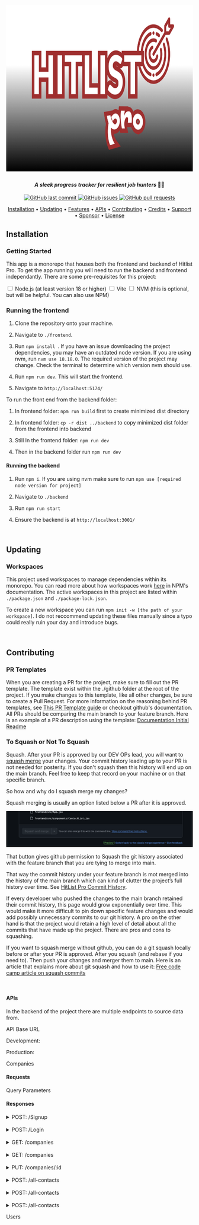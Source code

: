<h1 align="center">
  <br>
  <a href="#"><img style="height: 450px; width: 1175px;" src="./assets/temp.png" alt="HitList Pro by ResilientLabs"></a>
</h1>

<h4 align="center"><i>A sleek progress tracker for resilient job hunters </i>🏋🏽</h4>

<p align="center">
    <a href="https://github.com/Resilient-Labs/Sprint3-HitlistCohort/commits/master">
    <img src="https://img.shields.io/github/last-commit/Resilient-Labs/Sprint3-HitlistCohort.svg?style=flat-square&logo=github&logoColor=white"
         alt="GitHub last commit">
    <a href="https://github.com/Resilient-Labs/Sprint3-HitlistCohort/issues">
    <img src="https://img.shields.io/github/issues-raw/Resilient-Labs/Sprint3-HitlistCohort.svg?style=flat-square&logo=github&logoColor=white"
         alt="GitHub issues">
    <a href="https://github.com/Resilient-Labs/Sprint3-HitlistCohort/pulls">
    <img src="https://img.shields.io/github/issues-pr-raw/Resilient-Labs/Sprint3-HitlistCohort.svg?style=flat-square&logo=github&logoColor=white"
         alt="GitHub pull requests">
</p>
      
<p align="center">
  <a href="#installation">Installation</a> •
  <a href="#updating">Updating</a> •
  <a href="#features">Features</a> •
  <a href="#APIs">APIs</a> •
  <a href="#contributing">Contributing</a> •
  <a href="#credits">Credits</a> •
  <a href="#support">Support</a> •
  <a href="#sponsor">Sponsor</a> •
  <a href="#license">License</a>
</p>

<h2 id="installation">Installation</h2>

<h3>Getting Started</h3>

This app is a monorepo that houses both the frontend and backend of Hitlist Pro. To get the app running you will need to run the backend and frontend independantly. There are some pre-requisites for this project: 

<label class="container">
  <input type="checkbox">
  Node.js (at least version 18 or higher)
  <span class="checkmark"></span>
</label>

<label class="container">
  <input type="checkbox">
  Vite
  <span class="checkmark"></span>
</label>

<label class="container">
  <input type="checkbox">
  NVM (this is optional, but will be helpful. You can also use NPM)
  <span class="checkmark"></span>
</label>

<h3> Running the frontend </h3>

1. Clone the repository onto your machine. 

2. Navigate to ``` ./frontend ```.

3. Run ```npm install ```. If you have an issue downloading the project dependencies, you may have an outdated node version.  If you are using nvm, run ``` nvm use 18.18.0 ```. The required version of the project may change. Check the terminal to determine which version nvm should use. 

4. Run ``` npm run dev ```. This will start the frontend. 

5. Navigate to ``` http://localhost:5174/ ```


To run the front end from the backend folder: 

1. In frontend folder: ```npm run build``` first to create minimized dist directory

2. In frontend folder: ```cp -r dist ../backend``` to copy minimized dist folder from the frontend into backend

3. Still In the frontend folder: ```npm run dev```

4. Then in the backend folder run ```npm run dev```


<h4> Running the backend </h4>

1. Run ```npm i```. If you are using nvm make sure to run ```npm use [required  node version for project]```

2. Navigate to ```./backend```

3. Run ```npm run start```

4. Ensure the backend is at ```http://localhost:3001/```

<br/>

<h2 id="updating">Updating</h2>

<h3>Workspaces</h3>

This project used workspaces to manage dependencies within its monorepo.  You can read more about how workspaces work <a href="https://docs.npmjs.com/cli/v7/using-npm/workspaces?v=true">here</a> in NPM's documentation. The active workspaces in this project are listed within  ```./package.json``` and ```./package-lock.json```. 

To create a new workspace you can run ```npm init -w [the path of your workspace]```. I do not reccommend updating these files manually since a typo could really ruin your day and introduce bugs. 

<br/>

<h2 id="contributing">Contributing</h2>

<h3>PR Templates</h3>

When you are creating a PR for the project, make sure to fill out the PR template. The template exist within the ./github folder at the root of the project. If you make changes to this template, like all other changes, be sure to create a Pull Request. For more information on the reasoning behind PR templates, see <a href="https://github.com/pieterherman-dev/PR-Template-Guide/blob/main/README.md">This PR Template guide</a> or checkout github's documentation. All PRs should be comparing the main branch to your feature branch. Here is an example of a PR description using the template: <a href="https://github.com/Resilient-Labs/Sprint3-HitlistCohort/pull/31">Documentation Initial Readme</a>

<h3>To Squash or Not To Squash</h3>

Squash. After your PR is approved by our DEV OPs lead, you will want to <u>squash merge</u> your changes. Your commit history leading up to your PR is not needed for posterity. If you don't squash then this history will end up on the main branch. Feel free to keep that record on your machine or on that specific branch.

So how and why do I squash merge my changes? 

Squash merging is usually an option listed below a PR after it is approved.

![Squash Merge Button](image.png)

That button gives github permission to Squash the git history associated with the feature branch that you are tying to merge into main.

That way the commit history under your feature branch is mot merged into the history of the main branch which can kind of clutter the project’s full history over time. See [HitList Pro Commit History]('https://github.com/Resilient-Labs/Sprint3-HitlistCohort/commits/main/'). 

If every developer who pushed the changes to the main branch retained their commit history, this page would grow exponentially over time. This would make it more difficult to pin down specific feature changes and would add possibly unnecessary commits to our git history. A pro on the other hand is that the project would retain a high level of detail about all the commits that have made up the project. There are pros and cons to squashing. 

If you want to squash merge without github, you can do a git squash locally before or after your PR is approved. After you squash (and rebase if you need to). Then push your changes and merger them to main.
Here is an article that explains more about git squash and how to use it: [Free code camp article on squash commits]('https://www.freecodecamp.org/news/git-squash-commits/')


<br/>

<h4>APIs</h4>

In the backend of the project there are multiple endpoints to source data from. 

<p>API Base URL</p>

<p>Development:</p>
<p>Production:</p>

<bold>Companies</bold>


<h4>Requests</h4>

Query Parameters
``` ```

<h4>Responses</h4>

<details>
<summary><bold>POST: /Signup</bold></summary>
</br>
<div style='border-radius: 8px; background-color: grey; padding:8px;'>

| Status | Response |
|--------|----------|
|        |          |
| <div style="padding: 8px; color: white; background-color: green; border-radius: 6px; width: 40px; text-align: center;"><strong>201</strong></div> | <code style="background-color: rgba(45, 45, 45, 0.69); color: #ffffff; padding: 18px 16px; border-radius: 4px; font-family: monospace; white-space: pre;">{ user, message: 'User registered successfully', token }</code>|
| <div style="padding: 8px; color: white; background-color: orange; border-radius: 6px; width: 40px; text-align: center;"><strong>400</strong></div> | <code style="background-color: rgba(45, 45, 45, 0.69); color: #ffffff; padding: 16px 16px; border-radius: 4px; font-family: monospace; white-space: pre;">{ message: 'Email already in use' }</code>|
| <div style="padding: 8px; color: white; background-color: red; border-radius: 6px; width: 40px; text-align: center;"><strong>500</strong></div> | <code style="background-color: rgba(45, 45, 45, 0.69); color: #ffffff; padding: 18px 16px; border-radius: 4px; font-family: monospace; white-space: pre;">{ message: 'Server error', error: error.message }</code>|

</div>

</details>

</br>

<details>
<summary><bold>POST: /Login</bold></summary>
</br>
<div style='border-radius: 8px; background-color: grey; padding:8px;'>

| Status | Response |
|--------|----------|
|        |          |
| <div style="padding: 8px; color: white; background-color: green; border-radius: 6px; width: 40px; text-align: center;"><strong>201</strong></div> | <code style="background-color: rgba(45, 45, 45, 0.69); color: #ffffff; padding: 18px 16px; border-radius: 4px; font-family: monospace; white-space: pre;">{message: 'Login successful', token, user }</code>|
| <div style="padding: 8px; color: white; background-color: orange; border-radius: 6px; width: 40px; text-align: center;"><strong>400</strong></div> | <code style="background-color: rgba(45, 45, 45, 0.69); color: #ffffff; padding: 16px 16px; border-radius: 4px; font-family: monospace; white-space: pre;">{ message: 'Invalid email or password' }</code>|
| <div style="padding: 8px; color: white; background-color: red; border-radius: 6px; width: 40px; text-align: center;"><strong>500</strong></div> | <code style="background-color: rgba(45, 45, 45, 0.69); color: #ffffff; padding: 18px 16px; border-radius: 4px; font-family: monospace; white-space: pre;">{ message: 'Server error', error: error.message }</code>|
</details>
</div>

</br>

<details>
<summary><bold>GET: /companies</bold></summary>
</br>

<div style='border-radius: 8px; background-color: grey; padding:8px;'>

| Status | Response |
|--------|----------|
|        |          |
| <div style="padding: 8px; color: white; background-color: green; border-radius: 6px; width: 40px; text-align: center;"><strong>201</strong></div> | <code style="background-color: rgba(45, 45, 45, 0.69); color: #ffffff; padding: 18px 16px; border-radius: 4px; font-family: monospace; white-space: pre;">{name: String,status: String, applicationUrl: String, notes: String, pointOfContacts: [String]}</code>|
| <div style="padding: 8px; color: white; background-color: orange; border-radius: 6px; width: 40px; text-align: center;"><strong>400</strong></div> | <code style="background-color: rgba(45, 45, 45, 0.69); color: #ffffff; padding: 16px 16px; border-radius: 4px; font-family: monospace; white-space: pre;">{ error: "Internal Server Error" }</code>|
| <div style="padding: 8px; color: white; background-color: red; border-radius: 6px; width: 40px; text-align: center;"><strong>500</strong></div> | <code style="background-color: rgba(45, 45, 45, 0.69); color: #ffffff; padding: 18px 16px; border-radius: 4px; font-family: monospace; white-space: pre;">{ error: "Internal Server Error" }</code>|
</div>
</details>

</br>

<details>
<summary><bold>GET: /companies</bold></summary>
</br>

<div style='border-radius: 8px; background-color: grey; padding:8px;'>

| Status | Response |
|--------|----------|
|        |          |
| <div style="padding: 8px; color: white; background-color: green; border-radius: 6px; width: 40px; text-align: center;"><strong>201</strong></div> | <code style="background-color: rgba(45, 45, 45, 0.69); color: #ffffff; padding: 18px 16px; border-radius: 4px; font-family: monospace; white-space: pre;"> { companies: [ { name: String, status: String, applicationUrl: String, notes: String, pointOfContacts: [String] }]}</code>|

</div>
</details>

</br>

<details>
<summary><bold>PUT: /companies/:id</bold></summary>

<div style='padding: 8px; color: white; background-color: green; border-radius: 6px; width: 40px'><bold>201</bold></div>

``` 
 { companies: [ { name: String, status: String, applicationUrl: String, notes: String, pointOfContacts: [String] }]}
```

<div style='padding: 8px; color: white; background-color: red; border-radius: 6px; width: 40px'><bold>500</bold></div>

``` 
 { error: "Internal Server Error"}
```
</details>

</br>

<details>
<summary>POST: /all-contacts</summary>


</details>

</br>

<details>
<summary>POST: /all-contacts</summary>


</details>

</br>

<details>
<summary>POST: /all-contacts</summary>
  <div style='padding: 8px; color: white; background-color: green; border-radius: 6px; width: 40px'><bold>201</bold></div>

  ``` 
  {message: 'Login successful', token, user }
  ```

  <div style='padding: 8px; color: white; background-color: orange; border-radius: 6px; width: 40px'><bold>400</bold></div>

  ```
  { message: 'Invalid email or password' }
  ```

  <div style='padding: 8px; color: white; background-color: red; border-radius: 6px; width: 40px'><bold>500</bold></div>

  ``` 
  { error: "Internal Server Error" }
  ```
</details>

<bold>Users</bold>








